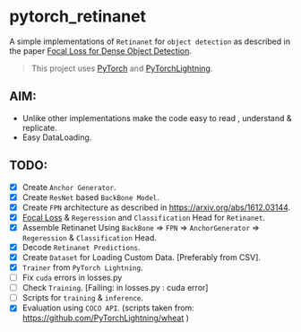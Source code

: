 # pytorch_retinanet
A simple implementations of `Retinanet` for `object detection` as described in the paper [Focal Loss for Dense Object Detection](https://arxiv.org/abs/1708.02002).

> This project uses [PyTorch](https://pytorch.org/) and [PyTorchLightning](https://github.com/PyTorchLightning/pytorch-lightning).

## AIM: 
- Unlike other implementations make the code easy to read , understand & replicate.
- Easy DataLoading.

## TODO: 
- [x] Create `Anchor Generator`.
- [x] Create `ResNet` based `BackBone Model`.
- [x] Create `FPN` architecture as described in https://arxiv.org/abs/1612.03144.
- [x] [Focal Loss](https://arxiv.org/abs/1708.02002) & `Regeression` and `Classification` Head for `Retinanet`.
- [x] Assemble Retinanet Using `BackBone` => `FPN` => `AnchorGenerator` => `Regeression` & `Classification` Head.
- [x] Decode `Retinanet Predictions`. 
- [x] Create `Dataset` for Loading Custom Data. [Preferably from CSV].
- [x] `Trainer` from `PyTorch Lightning`.
- [ ] Fix `cuda` errors in losses.py
- [ ] Check `Training`. [Failing: in losses.py : cuda error]
- [ ] Scripts for `training` & `inference`.
- [x] Evaluation using `COCO API`. (scripts taken from: https://github.com/PyTorchLightning/wheat )
